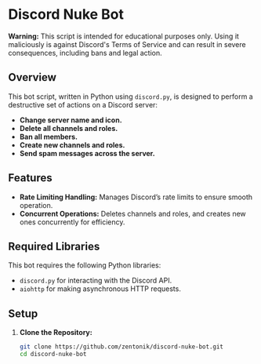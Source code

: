 # Discord Nuke Bot

**Warning:** This script is intended for educational purposes only. Using it maliciously is against Discord's Terms of Service and can result in severe consequences, including bans and legal action.

## Overview

This bot script, written in Python using `discord.py`, is designed to perform a destructive set of actions on a Discord server:

- **Change server name and icon.**
- **Delete all channels and roles.**
- **Ban all members.**
- **Create new channels and roles.**
- **Send spam messages across the server.**

## Features

- **Rate Limiting Handling:** Manages Discord’s rate limits to ensure smooth operation.
- **Concurrent Operations:** Deletes channels and roles, and creates new ones concurrently for efficiency.

## Required Libraries

This bot requires the following Python libraries:

- `discord.py` for interacting with the Discord API.
- `aiohttp` for making asynchronous HTTP requests.

## Setup

1. **Clone the Repository:**
   ```bash
   git clone https://github.com/zentonik/discord-nuke-bot.git
   cd discord-nuke-bot
